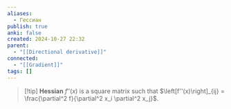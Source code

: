 ```yaml
---
aliases:
  - Гессиан
publish: true
anki: false
created: 2024-10-27 22:32
parent:
  - "[[Directional derivative]]"
connected:
  - "[[Gradient]]"
tags: []
---
```


> [!tip] **Hessian** $f''(x)$
is a square matrix  such that $\left[f''(x)\right]_{ij} = \frac{\partial^2 f}{\partial^2 x_i \partial^2 x_j}$.
